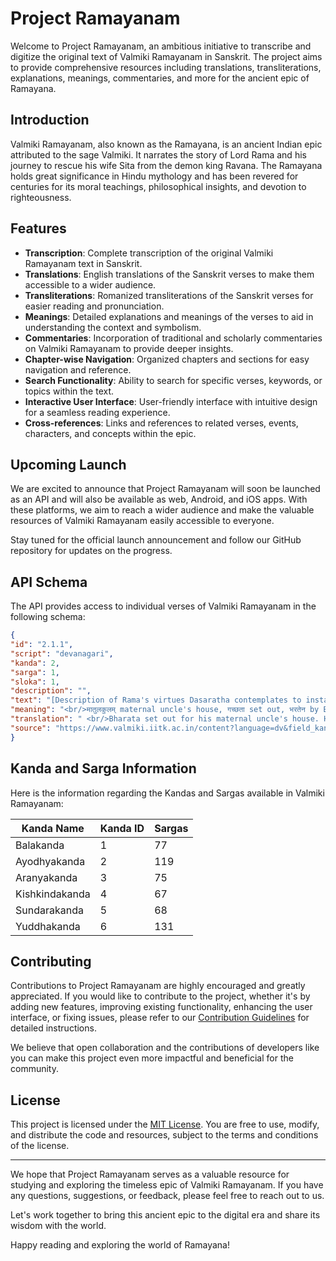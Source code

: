 # Project Ramayanam

Welcome to Project Ramayanam, an ambitious initiative to transcribe and digitize the original text of Valmiki Ramayanam in Sanskrit. The project aims to provide comprehensive resources including translations, transliterations, explanations, meanings, commentaries, and more for the ancient epic of Ramayana.

## Introduction

Valmiki Ramayanam, also known as the Ramayana, is an ancient Indian epic attributed to the sage Valmiki. It narrates the story of Lord Rama and his journey to rescue his wife Sita from the demon king Ravana. The Ramayana holds great significance in Hindu mythology and has been revered for centuries for its moral teachings, philosophical insights, and devotion to righteousness.

## Features

- **Transcription**: Complete transcription of the original Valmiki Ramayanam text in Sanskrit.
- **Translations**: English translations of the Sanskrit verses to make them accessible to a wider audience.
- **Transliterations**: Romanized transliterations of the Sanskrit verses for easier reading and pronunciation.
- **Meanings**: Detailed explanations and meanings of the verses to aid in understanding the context and symbolism.
- **Commentaries**: Incorporation of traditional and scholarly commentaries on Valmiki Ramayanam to provide deeper insights.
- **Chapter-wise Navigation**: Organized chapters and sections for easy navigation and reference.
- **Search Functionality**: Ability to search for specific verses, keywords, or topics within the text.
- **Interactive User Interface**: User-friendly interface with intuitive design for a seamless reading experience.
- **Cross-references**: Links and references to related verses, events, characters, and concepts within the epic.

## Upcoming Launch

We are excited to announce that Project Ramayanam will soon be launched as an API and will also be available as web, Android, and iOS apps. With these platforms, we aim to reach a wider audience and make the valuable resources of Valmiki Ramayanam easily accessible to everyone.

Stay tuned for the official launch announcement and follow our GitHub repository for updates on the progress.

## API Schema

The API provides access to individual verses of Valmiki Ramayanam in the following schema:
```json
{
"id": "2.1.1",
"script": "devanagari",
"kanda": 2,
"sarga": 1,
"sloka": 1,
"description": "",
"text": "[Description of Rama's virtues Dasaratha contemplates to install Rama as heirapparent Invites kings and elders from towns and villages to seek their opinion.]<br/><br/>गच्छता मातुलकुलं भरतेन तदाऽनघ।<br/><br/>शत्रुघ्नो नित्यशत्रुघ्नो नीतः प्रीतिपुरस्कृतः।।2.1.1।।<br/><br/>",
"meaning": "<br/>मातुलकुलम् maternal uncle's house, गच्छता set out, भरतेन by Bharata, तदा then, अनघ: sinless one, नित्यशत्रुघ्न: one who is always successful in destroying foes, शत्रुघ्न: Satrughna, प्रीतिपुरस्कृत: endowed with affection, नीत: taken.<br/>",
"translation": " <br/>Bharata set out for his maternal uncle's house. He took with him the sinless Satrughna who is always successful in destroying foes and on whom he had bestowed his love and affection.<br/>",
"source": "https://www.valmiki.iitk.ac.in/content?language=dv&field_kanda_tid=2&field_sarga_value=1&field_sloka_value=1"
}
```
## Kanda and Sarga Information

Here is the information regarding the Kandas and Sargas available in Valmiki Ramayanam:

| Kanda Name     | Kanda ID | Sargas |
| -------------- | -------- | ------ |
| Balakanda      | 1        | 77     |
| Ayodhyakanda   | 2        | 119    |
| Aranyakanda    | 3        | 75     |
| Kishkindakanda | 4        | 67     |
| Sundarakanda   | 5        | 68     |
| Yuddhakanda    | 6        | 131    |

## Contributing

Contributions to Project Ramayanam are highly encouraged and greatly appreciated. If you would like to contribute to the project, whether it's by adding new features, improving existing functionality, enhancing the user interface, or fixing issues, please refer to our [Contribution Guidelines](CONTRIBUTING.md) for detailed instructions.

We believe that open collaboration and the contributions of developers like you can make this project even more impactful and beneficial for the community.

## License

This project is licensed under the [MIT License](LICENSE). You are free to use, modify, and distribute the code and resources, subject to the terms and conditions of the license.

---

We hope that Project Ramayanam serves as a valuable resource for studying and exploring the timeless epic of Valmiki Ramayanam. If you have any questions, suggestions, or feedback, please feel free to reach out to us.

Let's work together to bring this ancient epic to the digital era and share its wisdom with the world.

Happy reading and exploring the world of Ramayana!
